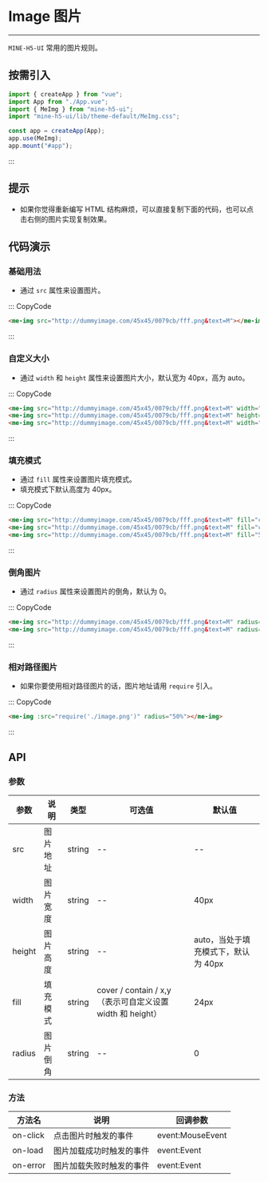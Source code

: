 # Image 图片

---

`MINE-H5-UI` 常用的图片规则。

## 按需引入

```JavaScript
import { createApp } from "vue";
import App from "./App.vue";
import { MeImg } from "mine-h5-ui";
import "mine-h5-ui/lib/theme-default/MeImg.css";

const app = createApp(App);
app.use(MeImg);
app.mount("#app");
```

:::

## 提示

- 如果你觉得重新编写 HTML 结构麻烦，可以直接复制下面的代码，也可以点击右侧的图片实现复制效果。

## 代码演示

### 基础用法

- 通过 `src` 属性来设置图片。

::: CopyCode

```HTML
<me-img src="http://dummyimage.com/45x45/0079cb/fff.png&text=M"></me-img>
```

:::

### 自定义大小

- 通过 `width` 和 `height` 属性来设置图片大小，默认宽为 40px，高为 auto。

::: CopyCode

```HTML
<me-img src="http://dummyimage.com/45x45/0079cb/fff.png&text=M" width="45px"></me-img>
<me-img src="http://dummyimage.com/45x45/0079cb/fff.png&text=M" height="45px"></me-img>
<me-img src="http://dummyimage.com/45x45/0079cb/fff.png&text=M" width="45px" height="45px"></me-img>
```

:::

### 填充模式

- 通过 `fill` 属性来设置图片填充模式。
- 填充模式下默认高度为 40px。

::: CopyCode

```HTML
<me-img src="http://dummyimage.com/45x45/0079cb/fff.png&text=M" fill="cover"></me-img>
<me-img src="http://dummyimage.com/45x45/0079cb/fff.png&text=M" fill="contain"></me-img>
<me-img src="http://dummyimage.com/45x45/0079cb/fff.png&text=M" fill="50% auto"></me-img>
```

:::

### 倒角图片

- 通过 `radius` 属性来设置图片的倒角，默认为 0。

::: CopyCode

```HTML
<me-img src="http://dummyimage.com/45x45/0079cb/fff.png&text=M" radius="50%"></me-img>
<me-img src="http://dummyimage.com/45x45/0079cb/fff.png&text=M" radius="6px"></me-img>
```

:::

### 相对路径图片

- 如果你要使用相对路径图片的话，图片地址请用 `require` 引入。

::: CopyCode

```HTML
<me-img :src="require('./image.png')" radius="50%"></me-img>
```

:::

## API

### 参数

| 参数   | 说明     | 类型   | 可选值                                                    | 默认值                              |
|--------|----------|--------|-----------------------------------------------------------|-------------------------------------|
| src    | 图片地址 | string | --                                                        | --                                  |
| width  | 图片宽度 | string | --                                                        | 40px                                |
| height | 图片高度 | string | --                                                        | auto，当处于填充模式下，默认为 40px |
| fill   | 填充模式 | string | cover / contain / x,y（表示可自定义设置 width 和 height） | 24px                                |
| radius | 图片倒角 | string | --                                                        | 0                                   |

### 方法

| 方法名   | 说明                     | 回调参数         |
|----------|--------------------------|------------------|
| on-click | 点击图片时触发的事件     | event:MouseEvent |
| on-load  | 图片加载成功时触发的事件 | event:Event      |
| on-error | 图片加载失败时触发的事件 | event:Event      |

